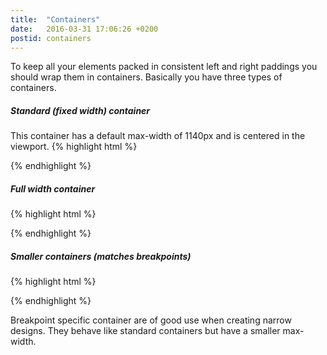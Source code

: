 ```yaml
---
title:  "Containers"
date:   2016-03-31 17:06:26 +0200
postid: containers
---
```


To keep all your elements packed in consistent left and right paddings you should wrap
them in containers. Basically you have three types of containers.

##### Standard (fixed width) container
This container has a default max-width of 1140px and is centered in the viewport.
{% highlight html %}
<div class="container">
    <!-- Container width: 1140px -->
</div>
{% endhighlight %}

##### Full width container
{% highlight html %}
<div class="container-full-width">
    <!-- Container width: 100% -->
</div>
{% endhighlight %}

##### Smaller containers (matches breakpoints)
{% highlight html %}
<div class="container-pl">
    <!-- Container width: phone landscape / 540px -->
</div>

<div class="container-tp">
    <!-- Container width: tablet portrait / 768px -->
</div>

<div class="container-tl">
    <!-- Container width: tablet landscape / 991px -->
</div>
{% endhighlight %}

Breakpoint specific container are of good use when creating narrow designs. They behave like standard containers but
have a smaller max-width.


